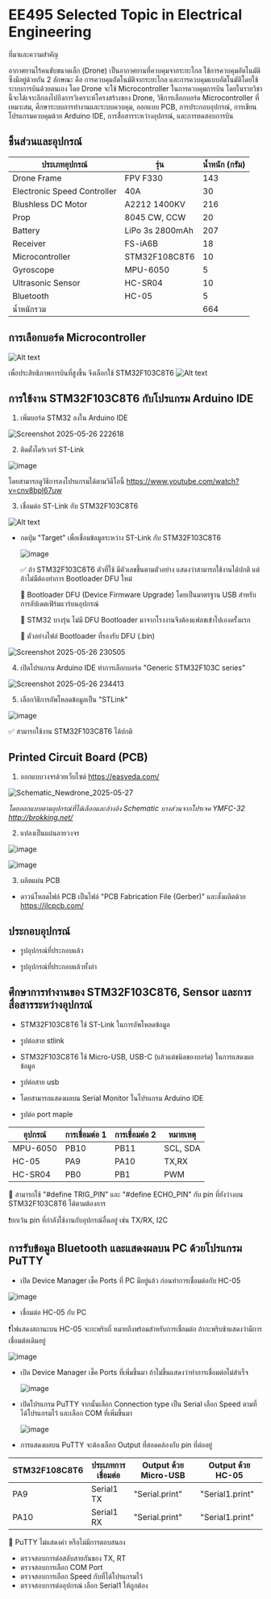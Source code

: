 # EE495 Selected Topic in Electrical Engineering 

ที่มาและความสำคัญ 

อากาศยานไร้คนขับขนาดเล็ก (Drone) เป็นอากาศยานที่ควบคุมจากระยะไกล ใช้การควบคุมอัตโนมัติซึ่งมีอยู่ด้วยกัน 2 ลักษณะ คือ การควบคุมอัตโนมัติจากระยะไกล และการควบคุมแบบอัตโนมัติโดยใช้ระบบการบินด้วยตนเอง โดย Drone จะใช้ Microcontroller ในการควบคุมการบิน โดยในรายวิชานี้จะได้เจาะลึกลงไปถึงการวิเคราะห์โครงสร้างของ Drone, วิธีการเลือกบอร์ด Microcontroller ที่เหมาะสม, ศึกษาระบบการทำงานและระบบควบคุม, ออกแบบ PCB, การประกอบอุปกรณ์, การเขียนโปรแกรมควบคุมด้วย Arduino IDE, การสื่อสารระหว่างอุปกรณ์, และการทดสอบการบิน

## ชิ้นส่วนและอุปกรณ์
| ประเภทอุปกรณ์ | รุ่น | น้ำหนัก (กรัม) |
|---|---|---|
| Drone Frame | FPV F330 | 143 |
| Electronic Speed Controller | 40A | 30 |
| Blushless DC Motor | A2212 1400KV | 216 |
| Prop | 8045 CW, CCW | 20 |
| Battery | LiPo 3s 2800mAh | 207 |
| Receiver | FS-iA6B | 18 |
| Microcontroller | STM32F108C8T6 | 10 |
| Gyroscope | MPU-6050 | 5 |
| Ultrasonic Sensor | HC-SR04 | 10 |
| Bluetooth | HC-05 | 5 |
| น้ำหนักรวม |  | 664 |

## การเลือกบอร์ด Microcontroller
![Alt text](https://miro.medium.com/v2/resize:fit:720/format:webp/1*lH13bx-OzuJKV9nAXCYbXw.png)

เพื่อประสิทธิภาพการบินที่สูงขึ้น จึงเลือกใช้ STM32F103C8T6
![Alt text](https://os.mbed.com/media/uploads/hudakz/stm32f103c8t6_pinout_voltage01.png)

## การใช้งาน STM32F103C8T6 กับโปรแกรม Arduino IDE

1. เพิ่มบอร์ด STM32 ลงใน Arduino IDE
  
  ![Screenshot 2025-05-26 222618](https://github.com/user-attachments/assets/bbcbdefb-4a36-4d3a-a4e9-fc942d580d7a)
  
2. ติดตั้งไดร์เวอร์ ST-Link
  
  ![image](https://github.com/user-attachments/assets/b30d192a-a185-4bb8-b918-9a30d3efcdad)

โดยสามารถดูวิธีการลงโปรแกรมได้ตามวิดีโอนี้ https://www.youtube.com/watch?v=cnv8bpl67uw

3. เชื่อมต่อ ST-Link กับ STM32F103C8T6

  ![Alt text](https://lungmaker.com/wp-content/uploads/2021/01/1-2.png)

  * กดปุ่ม "Target" เพื่อเชื่อมข้อมูลระหว่าง ST-Link กับ STM32F103C8T6

    ![image](https://github.com/user-attachments/assets/d6b33783-db71-44cb-97b8-5782b2205e3b)

    ✅ ถ้า STM32F103C8T6 ตัวที่ใช้ มีตัวเลขขึ้นตามตัวอย่าง แสดงว่าสามารถใช้งานได้ปกติ แต่ถ้าไม่มีต้องทำการ Bootloader DFU ใหม่ 
    
    📌 Bootloader DFU (Device Firmware Upgrade) โดยเป็นมาตรฐาน USB สำหรับการอัปเดตเฟิร์มแวร์บนอุปกรณ์
    
    📌 STM32 บางรุ่น ไม่มี DFU Bootloader มาจากโรงงานจึงต้องแฟลชเข้าไปเองครั้งแรก
    
    📌 ตัวอย่างไฟล์ Bootloader ที่รองรับ DFU (.bin) 

![Screenshot 2025-05-26 230505](https://github.com/user-attachments/assets/28eec64b-24da-48ef-babd-ed3b7c222c1e)

 4. เปิดโปรแกรม Arduino IDE ทำการเลือกบอร์ด "Generic STM32F103C series"

![Screenshot 2025-05-26 234413](https://github.com/user-attachments/assets/b1239923-63b4-4e6c-bb9a-41314da2fa23)

 5. เลือกวิธีการอัพโหลดข้อมูลเป็น "STLink"

![image](https://github.com/user-attachments/assets/405b637d-67ca-443d-a205-4aa41a38ed65)

✅ สามารถใช้งาน STM32F103C8T6 ได้ปกติ

## Printed Circuit Board (PCB)

1. ออกแบบวงจรด้วยเว็บไซต์ https://easyeda.com/
   
![Schematic_Newdrone_2025-05-27](https://github.com/user-attachments/assets/d910a225-131a-4599-965c-16fbc15cc04c)

*โดยออกแบบตามอุปกรณ์ที่ได้เลือกและอ้างอิง Schematic บางส่วนจากโปรเจค YMFC-32 http://brokking.net/*

2. แปลงเป็นแผ่นลายวงจร

![image](https://github.com/user-attachments/assets/8d75e93a-a12c-4ba9-92cc-8a222a5a6a4b)

![image](https://github.com/user-attachments/assets/d066224d-d6dd-4f7a-878b-c1899750032e)

3. ผลิตแผ่น PCB
* ดาวน์โหลดไฟล์ PCB เป็นไฟล์ "PCB Fabrication File (Gerber)" และสั่งผลิตด้วย https://jlcpcb.com/

## ประกอบอุปกรณ์

* รูปอุปกรณ์ที่ประกอบแล้ว

* รูปอุปกรณ์ที่ประกอบแล้วทั้งลำ

## ศึกษาการทำงานของ STM32F103C8T6, Sensor และการสื่อสารระหว่างอุปกรณ์
* STM32F103C8T6 ใช้ ST-Link ในการอัพโหลดข้อมูล

* รูปต่อสาย stlink

* STM32F103C8T6 ใช้ Micro-USB, USB-C (แล้วแต่ชนิดของบอร์ด) ในการแสดงผลข้อมูล

* รูปต่อสาย usb

* โดยสามารถแสดงผลบน Serial Monitor ในโปรแกรม Arduino IDE

* รูปต่อ port maple

| อุปกรณ์  | การเชื่อมต่อ 1 | การเชื่อมต่อ 2 | หมายเหตุ |
|---|---|---|---|
| MPU-6050 | PB10 | PB11 | SCL, SDA |
| HC-05 | PA9 | PA10 | TX,RX |
| HC-SR04 | PB0 | PB1 | PWM |

📌 สามารถใช้ "#define TRIG_PIN" และ "#define ECHO_PIN" กับ pin ที่ยังว่างบน STM32F103C8T6 ได้ตามต้องการ

❗ยกเว้น pin ที่กำลังใช้งานกับอุปกรณ์อื่นอยู่ เช่น TX/RX, I2C

## การรับข้อมูล Bluetooth และแสดงผลบน PC ด้วยโปรแกรม PuTTY
* เปิด Device Manager เช็ค Ports ที่ PC มีอยู่แล้ว ก่อนทำการเชื่อมต่อกับ HC-05
  
![image](https://github.com/user-attachments/assets/6c70c2ab-6c12-4d6b-b55c-4d5067b8f774)

* เชื่อมต่อ HC-05 กับ PC
  
❗ไฟแสดงสถานะบน HC-05 จะกะพริบถี่ หมายถึงพร้อมสำหรับการเชื่อมต่อ ถ้ากะพริบช้าแสดงว่ามีการเชื่อมต่อเดิมอยู่
  
  ![image](https://github.com/user-attachments/assets/9d1ef2a3-77e1-45c0-aee0-9a61f988db2e)

* เปิด Device Manager เช็ค Ports ที่เพิ่มขึ้นมา ถ้าไม่ขึ้นแสดงว่าทำการเชื่อมต่อไม่สำเร็จ

  ![image](https://github.com/user-attachments/assets/879060b6-675e-4879-8b17-6cd8c23726c2)

  
* เปิดโปรแกรม PuTTY จากนั้นเลือก Connection type เป็น Serial เลือก Speed ตามที่ได้โปรแกรมไว้ และเลือก COM ที่เพิ่มขึ้นมา
  
  ![image](https://github.com/user-attachments/assets/a5623483-d112-45ba-b01a-2c8104c9c307)

* การแสดงผลบน PuTTY จะต้องเลือก Output ที่สอดคล้องกับ pin ที่ต่ออยู่

| STM32F108C8T6 | ประเภทการเชื่อมต่อ | Output ด้วย Micro-USB | Output ด้วย HC-05 |
|---|---|---|---|
| PA9 | Serial1 TX | "Serial.print" | "Serial1.print" |
| PA10 | Serial1 RX | "Serial.print" | "Serial1.print" |

📌 PuTTY ไม่แสดงค่า หรือไม่มีการตอบสนอง
* ตรวจสอบการต่อสลับสายกันของ TX, RT
* ตรวจสอบการเลือก COM Port
* ตรวจสอบการเลือก Speed กับที่ได้โปรแกรมไว้
* ตรวจสอบการต่ออุปกรณ์ เลือก Serial1 ให้ถูกต้อง




